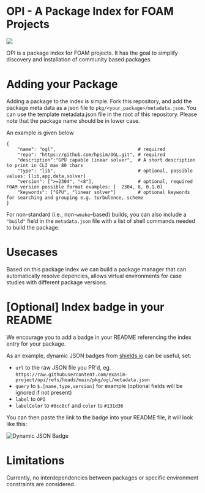 # OPI - A Package Index for FOAM Projects

![](https://byob.yarr.is/exasim-project/opi/count)

OPI is a package index for FOAM projects.
It has the goal to simplify discovery and installation of community based packages.

# Adding your Package

Adding a package to the index is simple.
Fork this repository, and add the package meta data as a json file to `pkg/<your_package>/metadata.json`.
You can use the template metadata.json file in the root of this repository.
Please note that the package name should be in lower case. 

An example is given below

```
{
    "name": "ogl",                              # required
    "repo": "https://github.com/hpsim/OGL.git", # required
    "description":"GPU capable linear solver",  # A short description to print in CLI max 80 chars
    "type": "lib",                              # optional, possible values: [lib,app,data,solver]
    "version": [">=2304", "<8"],                # optional, required FOAM version possible format examples: [  2304, 8, 0.1.0]  
    "keywords": ["GPU", "linear solver"]        # optional keywords for searching and grouping e.g. turbulence, scheme
}
```

For non-standard (i.e., non-`wmake`–based) builds, you can also include a `"build"` field in the `metadata.json` file with a list of shell commands needed to build the package.

# Usecases

Based on this package index we can build a package manager that can automatically resolve depencies, allows virtual environments for case studies with different package versions.

# [Optional] Index badge in your README

We encourage you to add a badge in your README referencing the index entry for your package.

As an example, dynamic JSON badges from [shields.io](https://shields.io/badges/dynamic-json-badge) can be useful, set:
- `url` to the raw JSON file you PR'd, eg. `https://raw.githubusercontent.com/exasim-project/opi/refs/heads/main/pkg/ogl/metadata.json`
- `query` to `$.[name,type,version]` for example (optional fields will be ignored if not present)
- `label` to `OPI`
- `labelColor` to `#0cc8cf` and `color` to `#131d36`

You can then paste the link to the badge into your README file, it will look like this:

![Dynamic JSON Badge](https://img.shields.io/badge/dynamic/json?url=https%3A%2F%2Fraw.githubusercontent.com%2Fexasim-project%2Fopi%2Frefs%2Fheads%2Fmain%2Fpkg%2Fogl%2Fmetadata.json&query=%24.%5Bname%2Ctype%2Cversion%5D&style=for-the-badge&label=OPI&labelColor=%230cc8cf&color=%23131d36&link=https%3A%2F%2Fgithub.com%2Fexasim-project%2Fopi)

# Limitations

Currently, no interdependencies between packages or specific environment constraints are considered. 

